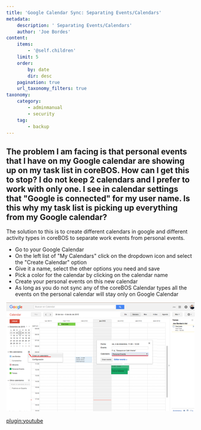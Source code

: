 ```yaml
---
title: 'Google Calendar Sync: Separating Events/Calendars'
metadata:
    description: ' Separating Events/Calendars'
    author: 'Joe Bordes'
content:
    items:
        - '@self.children'
    limit: 5
    order:
        by: date
        dir: desc
    pagination: true
    url_taxonomy_filters: true
taxonomy:
    category:
        - adminmanual
        - security
    tag:
        - backup
---
```


<div class="notices blue">
<h2>The problem I am facing is that personal events that I have on my
Google calendar are showing up on my task list in coreBOS. How can I get
this to stop? I do not keep 2 calendars and I prefer to work with only
one. I see in calendar settings that "Google is connected" for my user
name. Is this why my task list is picking up everything from my Google
calendar?</h2> </div>


The solution to this is to create different calendars in google and
different activity types in coreBOS to separate work events from
personal events.

-   Go to your Google Calendar
-   On the left list of "My Calendars" click on the dropdown icon and
    select the "Create Calendar" option
-   Give it a name, select the other options you need and save
-   Pick a color for the calendar by clicking on the calendar name
-   Create your personal events on this new calendar
-   As long as you do not sync any of the coreBOS Calendar types all the
    events on the personal calendar will stay only on Google Calendar

![](googlecalendarcreatecalendareventpersonal.png?width=100%)

[plugin:youtube](https://youtu.be/JzIl-Q3Ja-I)
